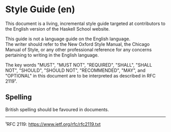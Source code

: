 # Style Guide (en)

This document is a living, incremental style guide targeted at contributors to the English version of the Haskell School website.  

This guide is not a language guide on the English language.  
The writer should refer to the New Oxford Style Manual, the Chicago Manual of Style, or any other professional reference
for any concerns pertaining to writing in the English language.

The key words "MUST", "MUST NOT", "REQUIRED", "SHALL", "SHALL NOT", "SHOULD", "SHOULD NOT", "RECOMMENDED",  "MAY", and
"OPTIONAL" in this document are to be interpreted as described in RFC 2119¹.

## Spelling

British spelling should be favoured in documents.

---

¹RFC 2119: https://www.ietf.org/rfc/rfc2119.txt
